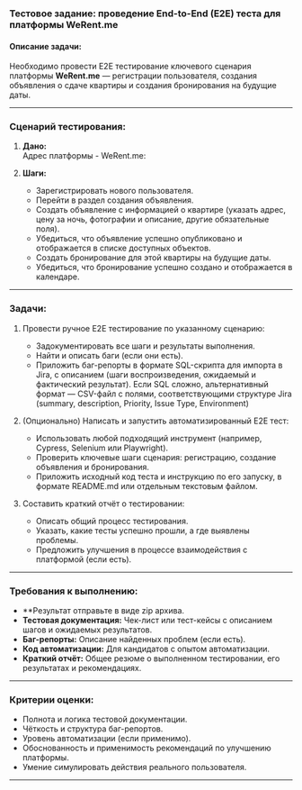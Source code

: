 ### **Тестовое задание: проведение End-to-End (E2E) теста для платформы WeRent.me**  

#### **Описание задачи:**  
Необходимо провести E2E тестирование ключевого сценария платформы **WeRent.me** — регистрации пользователя, создания объявления о сдаче квартиры и создания бронирования на будущие даты.  

---

### **Сценарий тестирования:**  

1. **Дано:**  
  Адрес платформы - WeRent.me:  

2. **Шаги:**  
   - Зарегистрировать нового пользователя.  
   - Перейти в раздел создания объявления.  
   - Создать объявление с информацией о квартире (указать адрес, цену за ночь, фотографии и описание, другие обязательные поля).  
   - Убедиться, что объявление успешно опубликовано и отображается в списке доступных объектов.  
   - Создать бронирование для этой квартиры на будущие даты.  
   - Убедиться, что бронирование успешно создано и отображается в календаре.  

---

### **Задачи:**  

1. Провести ручное E2E тестирование по указанному сценарию:  
   - Задокументировать все шаги и результаты выполнения.  
   - Найти и описать баги (если они есть).  
   - Приложить баг-репорты в формате SQL-скрипта для импорта в Jira, с описанием (шаги воспроизведения, ожидаемый и фактический результат). Если SQL сложно, альтернативный формат — CSV-файл с полями, соответствующими структуре Jira (summary, description, Priority, Issue Type, Environment)

2. (Опционально) Написать и запустить автоматизированный E2E тест:  
   - Использовать любой подходящий инструмент (например, Cypress, Selenium или Playwright).  
   - Проверить ключевые шаги сценария: регистрацию, создание объявления и бронирования.  
   - Приложить исходный код теста и инструкцию по его запуску, в формате README.md или отдельным текстовым файлом.

3. Составить краткий отчёт о тестировании:  
   - Описать общий процесс тестирования.  
   - Указать, какие тесты успешно прошли, а где выявлены проблемы.  
   - Предложить улучшения в процессе взаимодействия с платформой (если есть).  

---

### **Требования к выполнению:**  
- **Результат отправьте в виде zip архива.
- **Тестовая документация:** Чек-лист или тест-кейсы с описанием шагов и ожидаемых результатов.  
- **Баг-репорты:** Описание найденных проблем (если есть).  
- **Код автоматизации:** Для кандидатов с опытом автоматизации.  
- **Краткий отчёт:** Общее резюме о выполненном тестировании, его результатах и рекомендациях.  

---

### **Критерии оценки:**  
- Полнота и логика тестовой документации.  
- Чёткость и структура баг-репортов.  
- Уровень автоматизации (если применимо).  
- Обоснованность и применимость рекомендаций по улучшению платформы.  
- Умение симулировать действия реального пользователя.  

---
